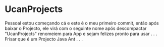 # UcanProjects

Pessoal estou começando cá e este é o meu primeiro commit, então após baixar o Projecto, ele virá com o seguinte nome após descompactar "UcanProjects" 
renomeiem para App e sejam felizes pronto para usar . . .
Frisar que é um Projecto Java Ant . . .
